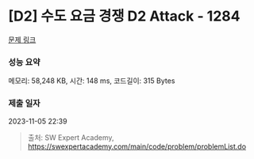# [D2] 수도 요금 경쟁 D2 Attack - 1284 

[문제 링크](https://swexpertacademy.com/main/code/problem/problemDetail.do?contestProbId=AV189xUaI8UCFAZN) 

### 성능 요약

메모리: 58,248 KB, 시간: 148 ms, 코드길이: 315 Bytes

### 제출 일자

2023-11-05 22:39



> 출처: SW Expert Academy, https://swexpertacademy.com/main/code/problem/problemList.do
